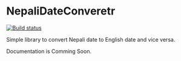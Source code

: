 # NepaliDateConveretr
[![Build status](https://ci.appveyor.com/api/projects/status/kbv0joilpw5pjxhf?svg=true)](https://ci.appveyor.com/project/Codehut/nepalidateconveretr)


Simple library to convert Nepali date to English date and vice versa.

Documentation is Comming Soon.
